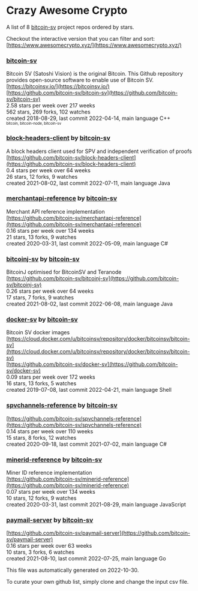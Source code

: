 # Crazy Awesome Crypto
A list of 8 [bitcoin-sv](https://github.com/bitcoin-sv) project repos ordered by stars.  

Checkout the interactive version that you can filter and sort: 
[https://www.awesomecrypto.xyz/](https://www.awesomecrypto.xyz/)  


### [bitcoin-sv](https://github.com/bitcoin-sv/bitcoin-sv)  
Bitcoin SV (Satoshi Vision) is the original Bitcoin. This Github repository provides open-source software to enable use of Bitcoin SV.  
[https://bitcoinsv.io/](https://bitcoinsv.io/)  
[https://github.com/bitcoin-sv/bitcoin-sv](https://github.com/bitcoin-sv/bitcoin-sv)  
2.58 stars per week over 217 weeks  
562 stars, 269 forks, 102 watches  
created 2018-08-29, last commit 2022-04-14, main language C++  
<sub><sup>bitcoin, bitcoin-node, bitcoin-sv</sup></sub>


### [block-headers-client](https://github.com/bitcoin-sv/block-headers-client) by [bitcoin-sv](https://github.com/bitcoin-sv)  
A block headers client used for SPV and independent verification of proofs  
[https://github.com/bitcoin-sv/block-headers-client](https://github.com/bitcoin-sv/block-headers-client)  
0.4 stars per week over 64 weeks  
26 stars, 12 forks, 9 watches  
created 2021-08-02, last commit 2022-07-11, main language Java  


### [merchantapi-reference](https://github.com/bitcoin-sv/merchantapi-reference) by [bitcoin-sv](https://github.com/bitcoin-sv)  
Merchant API reference implementation  
[https://github.com/bitcoin-sv/merchantapi-reference](https://github.com/bitcoin-sv/merchantapi-reference)  
0.16 stars per week over 134 weeks  
21 stars, 13 forks, 9 watches  
created 2020-03-31, last commit 2022-05-09, main language C#  


### [bitcoinj-sv](https://github.com/bitcoin-sv/bitcoinj-sv) by [bitcoin-sv](https://github.com/bitcoin-sv)  
BitcoinJ optimised for BitcoinSV and Teranode  
[https://github.com/bitcoin-sv/bitcoinj-sv](https://github.com/bitcoin-sv/bitcoinj-sv)  
0.26 stars per week over 64 weeks  
17 stars, 7 forks, 9 watches  
created 2021-08-02, last commit 2022-06-08, main language Java  


### [docker-sv](https://github.com/bitcoin-sv/docker-sv) by [bitcoin-sv](https://github.com/bitcoin-sv)  
Bitcoin SV docker images  
[https://cloud.docker.com/u/bitcoinsv/repository/docker/bitcoinsv/bitcoin-sv](https://cloud.docker.com/u/bitcoinsv/repository/docker/bitcoinsv/bitcoin-sv)  
[https://github.com/bitcoin-sv/docker-sv](https://github.com/bitcoin-sv/docker-sv)  
0.09 stars per week over 172 weeks  
16 stars, 13 forks, 5 watches  
created 2019-07-08, last commit 2022-04-21, main language Shell  


### [spvchannels-reference](https://github.com/bitcoin-sv/spvchannels-reference) by [bitcoin-sv](https://github.com/bitcoin-sv)  
  
[https://github.com/bitcoin-sv/spvchannels-reference](https://github.com/bitcoin-sv/spvchannels-reference)  
0.14 stars per week over 110 weeks  
15 stars, 8 forks, 12 watches  
created 2020-09-18, last commit 2021-07-02, main language C#  


### [minerid-reference](https://github.com/bitcoin-sv/minerid-reference) by [bitcoin-sv](https://github.com/bitcoin-sv)  
Miner ID reference implementation  
[https://github.com/bitcoin-sv/minerid-reference](https://github.com/bitcoin-sv/minerid-reference)  
0.07 stars per week over 134 weeks  
10 stars, 12 forks, 9 watches  
created 2020-03-31, last commit 2021-08-29, main language JavaScript  


### [paymail-server](https://github.com/bitcoin-sv/paymail-server) by [bitcoin-sv](https://github.com/bitcoin-sv)  
  
[https://github.com/bitcoin-sv/paymail-server](https://github.com/bitcoin-sv/paymail-server)  
0.16 stars per week over 63 weeks  
10 stars, 3 forks, 6 watches  
created 2021-08-10, last commit 2022-07-25, main language Go  


This file was automatically generated on 2022-10-30.  

To curate your own github list, simply clone and change the input csv file.  